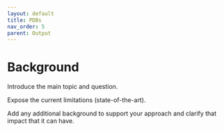 ```yaml
---
layout: default
title: PDBs
nav_order: 5
parent: Output
---
```


# Background

Introduce the main topic and question.

Expose the current limitations (state-of-the-art).

Add any additional background to support your approach and clarify that impact that it can have.
